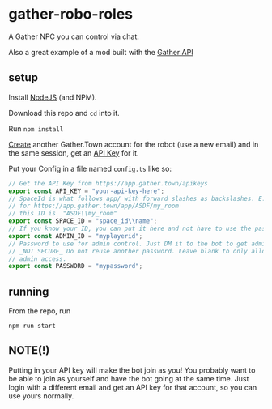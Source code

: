 # gather-robo-roles

A Gather NPC you can control via chat.

Also a great example of a mod built with the [Gather API](https://gathertown.notion.site/Gather-Websocket-API-bf2d5d4526db412590c3579c36141063)

## setup

Install [NodeJS](https://nodejs.org/en/download/) (and NPM).

Download this repo and `cd` into it.

Run `npm install`

[Create](https://app.gather.town/signin) another Gather.Town account for the robot (use a new email) and in the same session, get an [API Key](https://app.gather.town/apikeys) for it.

Put your Config in a file named `config.ts` like so:

```js
// Get the API Key from https://app.gather.town/apikeys
export const API_KEY = "your-api-key-here";
// SpaceId is what follows app/ with forward slashes as backslashes. E.g.
// for https://app.gather.town/app/ASDF/my_room
// this ID is  "ASDF\\my_room"
export const SPACE_ID = "space_id\\name";
// If you know your ID, you can put it here and not have to use the password.
export const ADMIN_ID = "myplayerid";
// Password to use for admin control. Just DM it to the bot to get admin access.
// _NOT SECURE_ Do not reuse another password. Leave blank to only allow ADMIN_ID
// admin access.
export const PASSWORD = "mypassword";
```

## running

From the repo, run

`npm run start`

## NOTE(!)

Putting in your API key will make the bot join as you!
You probably want to be able to join as yourself and have the bot going at the same time.
Just login with a different email and get an API key for that account, so you can use yours normally.

